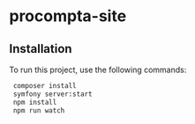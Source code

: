 # procompta-site

## Installation

To run this project, use the following commands:

```bash
 composer install
 symfony server:start
 npm install 
 npm run watch

```

